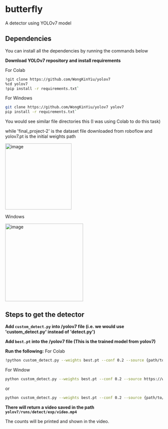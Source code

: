# butterfly
A detector using YOLOv7 model
## Dependencies
You can install all the dependencies by running the commands below

**Download YOLOv7 repository and install requirements**

For Colab
```bash
!git clone https://github.com/WongKinYiu/yolov7
%cd yolov7
!pip install -r requirements.txt`
```

For Windows
```bash
git clone https://github.com/WongKinYiu/yolov7 yolov7
pip install -r requirements.txt`
```

You would see similar file directories this (I was using Colab to do this task)

while 'final_project-2' is the dataset file downloaded from roboflow and yolov7.pt is the initial weights path

<img width="212" alt="image" src="https://user-images.githubusercontent.com/112830629/188335958-e31faeb2-165a-41e7-a9ce-bbef05f18f00.png">

Windows

<img width="249" alt="image" src="https://user-images.githubusercontent.com/112830629/188336750-5d13b6ad-33ca-41e6-9702-a23a9f701e34.png">

## Steps to get the detector

**Add `custom_detect.py` into /yolov7 file (i.e. we would use 'custom_detect.py' instead of 'detect.py')**

**Add `best.pt` into the /yolov7 file (This is the trained model from yolov7)**

**Run the following:**
For Colab
```bash
!python custom_detect.py --weights best.pt --conf 0.2 --source {path/to/your/butterfly/video.mp4}
```

For Window
```bash
python custom_detect.py --weights best.pt --conf 0.2 --source https://www.youtube.com/watch?v=6hyLdfYIcxI&ab_channel=WildlifeKingdom
```
or 

```bash
python custom_detect.py --weights best.pt --conf 0.2 --source {path/to/your/butterfly/video.mp4}
```

**There will return a video saved in the path `yolov7/runs/detect/exp/video.mp4`**

The counts will be printed and shown in the video.
